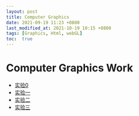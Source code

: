 ```yaml
---
layout: post
title: Computer Graphics
date: 2021-09-19 11:23 +0800
last_modified_at: 2021-10-19 10:15 +0800
tags: [Graphics, Html, webGL]
toc:  true
---
```


<html>
<body>
    <h1>Computer Graphics Work</h1>
    <ul>
        <li><a href = "../../../../start.html">实验0</a></li>
        <li><a href = "../../../../Lab2.html">实验一</a></li>
        <li><a href = "../../../../lab02.html">实验二</a></li>
        <li><a href = "../../../../lab3.html">实验三</a></li>

